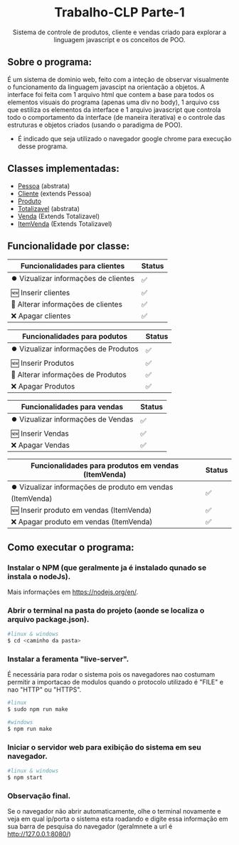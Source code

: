 <h1 align="center">Trabalho-CLP Parte-1</h1>
<p align="center">Sistema de controle de produtos, cliente e vendas criado para explorar a linguagem javascript e os conceitos de POO.</p>

## Sobre o programa:
É um sistema de dominio web, feito com a inteção de observar visualmente o funcionamento da linguagem javascipt na orientação a objetos.
A interface foi feita com 1 arquivo html que contem a base para todos os elementos visuais do programa (apenas uma div no body), 1 arquivo css que estiliza os elementos da interface e 1 arquivo javascript que controla todo o comportamento da interface (de maneira iterativa) e o controle das estruturas e objetos criados (usando o paradigma de POO).</br>

* É indicado que seja utilizado o navegador google chrome para execução desse programa.
## Classes implementadas:
* <a href="https://github.com/Festevao/Trabalho-CLP/blob/main/Parte-1/js/class/pessoa.js">Pessoa</a> (abstrata)
* <a href="https://github.com/Festevao/Trabalho-CLP/blob/main/Parte-1/js/class/cliente.js">Cliente</a> (extends Pessoa)
* <a href="https://github.com/Festevao/Trabalho-CLP/blob/main/Parte-1/js/class/produto.js">Produto</a>
* <a href="https://github.com/Festevao/Trabalho-CLP/blob/main/Parte-1/js/class/totalizavel.js">Totalizavel</a> (abstrata)
* <a href="https://github.com/Festevao/Trabalho-CLP/blob/main/Parte-1/js/class/venda.js">Venda</a> (Extends Totalizavel)
* <a href="https://github.com/Festevao/Trabalho-CLP/blob/main/Parte-1/js/class/itemVenda.js">ItemVenda</a> (Extends Totalizavel)
## Funcionalidade por classe:

| Funcionalidades para clientes        | Status |
| ------------------------------------ | ------ |
| ⏺️ Vizualizar informações de clientes | ✅      |
| 🆕 Inserir clientes                   | ✅      |
| 🔁 Alterar informações de clientes    | ✅      |
| ❌ Apagar clientes                    | ✅      |

| Funcionalidades para podutos         | Status |
| ------------------------------------ | ------ |
| ⏺️ Vizualizar informações de Produtos | ✅      |
| 🆕 Inserir Produtos                   | ✅      |
| 🔁 Alterar informações de Produtos    | ✅      |
| ❌ Apagar Produtos                    | ✅      |

| Funcionalidades para vendas        | Status |
| ---------------------------------- | ------ |
| ⏺️ Vizualizar informações de Vendas | ✅      |
| 🆕 Inserir Vendas                   | ✅      |
| ❌ Apagar Vendas                    | ✅      |

| Funcionalidades para produtos em vendas (ItemVenda)       | Status |
| --------------------------------------------------------- | ------ |
| ⏺️ Vizualizar informações de produto em vendas (ItemVenda) | ✅      |
| 🆕 Inserir produto em vendas (ItemVenda)                   | ✅      |
| ❌ Apagar produto em vendas (ItemVenda)                    | ✅      |
  
## Como executar o programa:
### Instalar o NPM (que geralmente ja é instalado qunado se instala o nodeJs).
Mais informações em https://nodejs.org/en/.
### Abrir o terminal na pasta do projeto (aonde se localiza o arquivo package.json).
```bash
#linux & windows
$ cd <caminho da pasta>
```
### Instalar a feramenta "live-server".
É necessária para rodar o sistema pois os navegadores nao costumam permitir a importacao de modulos quando o protocolo utilizado é "FILE" e nao "HTTP" ou "HTTPS".
```bash
#linux
$ sudo npm run make

#windows
$ npm run make
```
### Iniciar o servidor web para exibição do sistema em seu navegador.
```bash
#linux & windows
$ npm start
```
### Observação final.
Se o navegador não abrir automaticamente, olhe o terminal novamente e veja em qual ip/porta o sistema esta roadando e digite essa informação em sua barra de pesquisa do navegador (geralmnete a url é http://127.0.0.1:8080/)